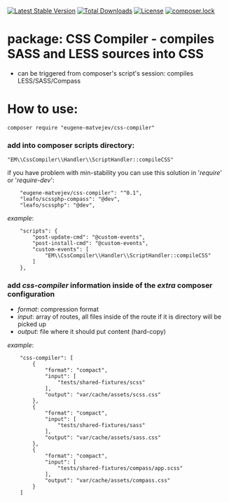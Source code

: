 [![Latest Stable Version](https://poser.pugx.org/eugene-matvejev/css-compiler/version)](https://packagist.org/packages/eugene-matvejev/css-compiler)
[![Total Downloads](https://poser.pugx.org/eugene-matvejev/css-compiler/downloads)](https://packagist.org/packages/eugene-matvejev/css-compiler)
[![License](https://poser.pugx.org/eugene-matvejev/css-compiler/license)](https://packagist.org/packages/eugene-matvejev/css-compiler)
[![composer.lock](https://poser.pugx.org/eugene-matvejev/css-compiler/composerlock)](https://packagist.org/packages/eugene-matvejev/css-compiler)


# package: CSS Compiler - compiles SASS and LESS sources into CSS
* can be triggered from composer's script's session: compiles LESS/SASS/Compass

# How to use:
```
composer require "eugene-matvejev/css-compiler"
```
### add into composer __scripts__ directory:
```
"EM\\CssCompiler\\Handler\\ScriptHandler::compileCSS"
```
if you have problem with min-stability you can use this solution in '_require_' or '_require-dev_':
```
    "eugene-matvejev/css-compiler": "^0.1",
    "leafo/scssphp-compass": "@dev",
    "leafo/scssphp": "@dev",
```

_example_:
```
    "scripts": {
        "post-update-cmd": "@custom-events",
        "post-install-cmd": "@custom-events",
        "custom-events": [
            "EM\\CssCompiler\\Handler\\ScriptHandler::compileCSS"
        ]
    },
```
### add _css-compiler_ information inside of the _extra_ composer configuration
 * _format_: compression format
 * _input_: array of routes, all files inside of the route if it is directory will be picked up
 * _output_: file where it should put content (hard-copy)

_example_:
```
    "css-compiler": [
        {
            "format": "compact",
            "input": [
                "tests/shared-fixtures/scss"
            ],
            "output": "var/cache/assets/scss.css"
        },
        {
            "format": "compact",
            "input": [
                "tests/shared-fixtures/sass"
            ],
            "output": "var/cache/assets/sass.css"
        },
        {
            "format": "compact",
            "input": [
                "tests/shared-fixtures/compass/app.scss"
            ],
            "output": "var/cache/assets/compass.css"
        }
    ]
```
